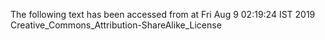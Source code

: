 The following text has been accessed from at Fri Aug 9 02:19:24 IST 2019
Creative_Commons_Attribution-ShareAlike_License

